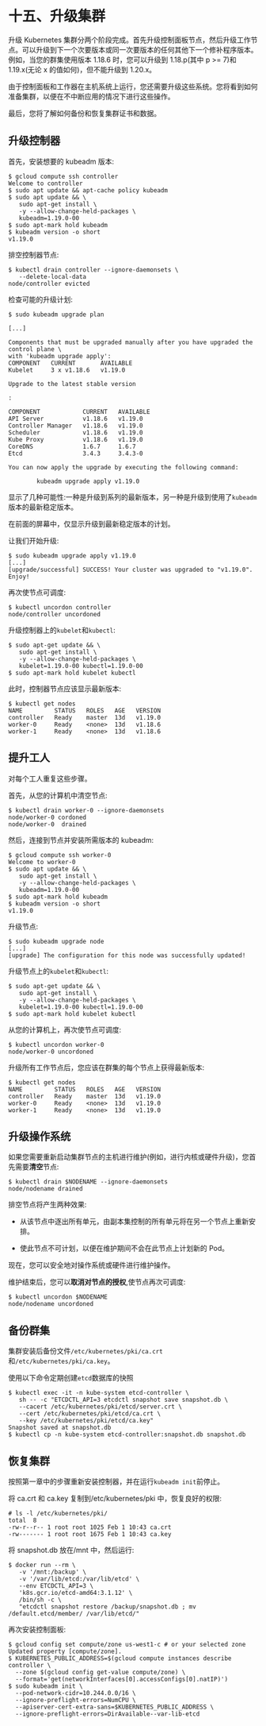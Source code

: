 # 十五、升级集群

升级 Kubernetes 集群分两个阶段完成。首先升级控制面板节点，然后升级工作节点。可以升级到下一个次要版本或同一次要版本的任何其他下一个修补程序版本。例如，当您的群集使用版本 1.18.6 时，您可以升级到 1.18.p(其中 p >= 7)和 1.19.x(无论 x 的值如何)，但不能升级到 1.20.x。

由于控制面板和工作器在主机系统上运行，您还需要升级这些系统。您将看到如何准备集群，以便在不中断应用的情况下进行这些操作。

最后，您将了解如何备份和恢复集群证书和数据。

## 升级控制器

首先，安装想要的 kubeadm 版本:

```
$ gcloud compute ssh controller
Welcome to controller
$ sudo apt update && apt-cache policy kubeadm
$ sudo apt update && \
   sudo apt-get install \
   -y --allow-change-held-packages \
   kubeadm=1.19.0-00
$ sudo apt-mark hold kubeadm
$ kubeadm version -o short
v1.19.0

```

排空控制器节点:

```
$ kubectl drain controller --ignore-daemonsets \
   --delete-local-data
node/controller evicted

```

检查可能的升级计划:

```
$ sudo kubeadm upgrade plan

[...]

Components that must be upgraded manually after you have upgraded the control plane \
with 'kubeadm upgrade apply':
COMPONENT   CURRENT       AVAILABLE
Kubelet     3 x v1.18.6   v1.19.0

Upgrade to the latest stable version

:

COMPONENT            CURRENT   AVAILABLE
API Server           v1.18.6   v1.19.0
Controller Manager   v1.18.6   v1.19.0
Scheduler            v1.18.6   v1.19.0
Kube Proxy           v1.18.6   v1.19.0
CoreDNS              1.6.7     1.6.7
Etcd                 3.4.3     3.4.3-0

You can now apply the upgrade by executing the following command:

        kubeadm upgrade apply v1.19.0

```

显示了几种可能性:一种是升级到系列的最新版本，另一种是升级到使用了`kubeadm`版本的最新稳定版本。

在前面的屏幕中，仅显示升级到最新稳定版本的计划。

让我们开始升级:

```
$ sudo kubeadm upgrade apply v1.19.0
[...]
[upgrade/successful] SUCCESS! Your cluster was upgraded to "v1.19.0". Enjoy!

```

再次使节点可调度:

```
$ kubectl uncordon controller
node/controller uncordoned

```

升级控制器上的`kubelet`和`kubectl`:

```
$ sudo apt-get update && \
   sudo apt-get install \
   -y --allow-change-held-packages \
   kubelet=1.19.0-00 kubectl=1.19.0-00
$ sudo apt-mark hold kubelet kubectl

```

此时，控制器节点应该显示最新版本:

```
$ kubectl get nodes
NAME         STATUS   ROLES   AGE   VERSION
controller   Ready    master  13d   v1.19.0
worker-0     Ready    <none>  13d   v1.18.6
worker-1     Ready    <none>  13d   v1.18.6

```

## 提升工人

对每个工人重复这些步骤。

首先，从您的计算机中清空节点:

```
$ kubectl drain worker-0 --ignore-daemonsets
node/worker-0 cordoned
node/worker-0  drained

```

然后，连接到节点并安装所需版本的 kubeadm:

```
$ gcloud compute ssh worker-0
Welcome to worker-0
$ sudo apt update && \
   sudo apt-get install \
   -y --allow-change-held-packages \
   kubeadm=1.19.0-00
$ sudo apt-mark hold kubeadm
$ kubeadm version -o short
v1.19.0

```

升级节点:

```
$ sudo kubeadm upgrade node
[...]
[upgrade] The configuration for this node was successfully updated!

```

升级节点上的`kubelet`和`kubectl`:

```
$ sudo apt-get update && \
   sudo apt-get install \
   -y --allow-change-held-packages \
   kubelet=1.19.0-00 kubectl=1.19.0-00
$ sudo apt-mark hold kubelet kubectl

```

从您的计算机上，再次使节点可调度:

```
$ kubectl uncordon worker-0
node/worker-0 uncordoned

```

升级所有工作节点后，您应该在群集的每个节点上获得最新版本:

```
$ kubectl get nodes
NAME         STATUS   ROLES   AGE   VERSION
controller   Ready    master  13d   v1.19.0
worker-0     Ready    <none>  13d   v1.19.0
worker-1     Ready    <none>  13d   v1.19.0

```

## 升级操作系统

如果您需要重新启动集群节点的主机进行维护(例如，进行内核或硬件升级)，您首先需要**清空**节点:

```
$ kubectl drain $NODENAME --ignore-daemonsets
node/nodename drained

```

排空节点将产生两种效果:

*   从该节点中逐出所有单元，由副本集控制的所有单元将在另一个节点上重新安排。

*   使此节点不可计划，以便在维护期间不会在此节点上计划新的 Pod。

现在，您可以安全地对操作系统或硬件进行维护操作。

维护结束后，您可以**取消对节点的授权**,使节点再次可调度:

```
$ kubectl uncordon $NODENAME
node/nodename uncordoned

```

## 备份群集

集群安装后备份文件`/etc/kubernetes/pki/ca.crt`和`/etc/kubernetes/pki/ca.key`。

使用以下命令定期创建`etcd`数据库的快照

```
$ kubectl exec -it -n kube-system etcd-controller \
   sh -- -c "ETCDCTL_API=3 etcdctl snapshot save snapshot.db \
   --cacert /etc/kubernetes/pki/etcd/server.crt \
   --cert /etc/kubernetes/pki/etcd/ca.crt \
   --key /etc/kubernetes/pki/etcd/ca.key"
Snapshot saved at snapshot.db
$ kubectl cp -n kube-system etcd-controller:snapshot.db snapshot.db

```

## 恢复集群

按照第一章中的步骤重新安装控制器，并在运行`kubeadm init`前停止。

将 ca.crt 和 ca.key 复制到/etc/kubernetes/pki 中，恢复良好的权限:

```
# ls -l /etc/kubernetes/pki/
total  8
-rw-r--r-- 1 root root 1025 Feb 1 10:43 ca.crt
-rw------- 1 root root 1675 Feb 1 10:43 ca.key

```

将 snapshot.db 放在/mnt 中，然后运行:

```
$ docker run --rm \
   -v '/mnt:/backup' \
   -v '/var/lib/etcd:/var/lib/etcd' \
   --env ETCDCTL_API=3 \
   'k8s.gcr.io/etcd-amd64:3.1.12' \
   /bin/sh -c \
   "etcdctl snapshot restore /backup/snapshot.db ; mv /default.etcd/member/ /var/lib/etcd/"

```

再次安装控制面板:

```
$ gcloud config set compute/zone us-west1-c # or your selected zone
Updated property [compute/zone].
$ KUBERNETES_PUBLIC_ADDRESS=$(gcloud compute instances describe controller \
  --zone $(gcloud config get-value compute/zone) \
  --format='get(networkInterfaces[0].accessConfigs[0].natIP)')
$ sudo kubeadm init \
  --pod-network-cidr=10.244.0.0/16 \
  --ignore-preflight-errors=NumCPU \
  --apiserver-cert-extra-sans=$KUBERNETES_PUBLIC_ADDRESS \
  --ignore-preflight-errors=DirAvailable--var-lib-etcd

```